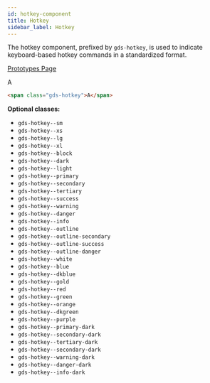```yaml
---
id: hotkey-component
title: Hotkey
sidebar_label: Hotkey
---
```


The hotkey component, prefixed by `gds-hotkey`, is used to indicate keyboard-based hotkey commands in a standardized format.

<p style="margin-bottom: 0.8em">
    <a href="https://ds.gumgum.com/stable/index.html#gds-hotkey" target="_blank">Prototypes Page</a>
</p>

<span class="gds-hotkey">A</span>

```html
<span class="gds-hotkey">A</span>
```

__Optional classes:__

- `gds-hotkey--sm`
- `gds-hotkey--xs`
- `gds-hotkey--lg`
- `gds-hotkey--xl`
- `gds-hotkey--block`
- `gds-hotkey--dark`
- `gds-hotkey--light`
- `gds-hotkey--primary`
- `gds-hotkey--secondary`
- `gds-hotkey--tertiary`
- `gds-hotkey--success`
- `gds-hotkey--warning`
- `gds-hotkey--danger`
- `gds-hotkey--info`
- `gds-hotkey--outline`
- `gds-hotkey--outline-secondary`
- `gds-hotkey--outline-success`
- `gds-hotkey--outline-danger`
- `gds-hotkey--white`
- `gds-hotkey--blue`
- `gds-hotkey--dkblue`
- `gds-hotkey--gold`
- `gds-hotkey--red`
- `gds-hotkey--green`
- `gds-hotkey--orange`
- `gds-hotkey--dkgreen`
- `gds-hotkey--purple`
- `gds-hotkey--primary-dark`
- `gds-hotkey--secondary-dark`
- `gds-hotkey--tertiary-dark`
- `gds-hotkey--secondary-dark`
- `gds-hotkey--warning-dark`
- `gds-hotkey--danger-dark`
- `gds-hotkey--info-dark`
